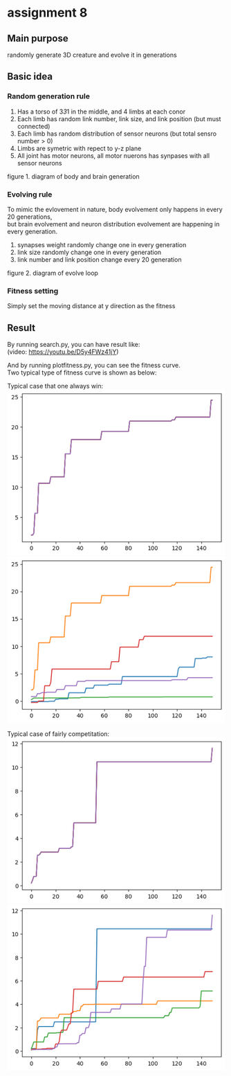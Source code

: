 # assignment 8

## Main purpose
randomly generate 3D creature and evolve it in generations <br>

## Basic idea
### Random generation rule
1. Has a torso of 3*3*1 in the middle, and 4 limbs at each conor<br>
2. Each limb has random link number, link size, and link position (but must connected)<br>
3. Each limb has random distribution of sensor neurons (but total sensro number > 0)<br>
4. Limbs are symetric with repect to y-z plane<br>
5. All joint has motor neurons, all motor nuerons has synpases with all sensor neurons<br>


figure 1. diagram of body and brain generation

### Evolving rule
To mimic the evlovement in nature, body evolvement only happens in every 20 generations,<br>
but brain evolvement and neuron distribution evolvement are happening in every generation. 

1. synapses weight randomly change one in every generation<br>
2. link size randomly change one in every generation<br>
3. link number and link position change every 20 generation<br>



figure 2. diagram of evolve loop

### Fitness setting
Simply set the moving distance at y direction as the fitness<br>


## Result 
By running search.py, you can have result like:<br>
(video: https://youtu.be/D5y4FWz41jY)

And by running plotfitness.py, you can see the fitness curve.<br>
Two typical type of fitness curve is shown as below:<br>

Typical case that one always win:<br>
![Typical case that one always win (best fitness)](https://github.com/LJQ434/ME495/blob/3D-crab-evolve/Case1-bestfintess.png)
![Typical case that one always win (fitness of all population)](https://github.com/LJQ434/ME495/blob/3D-crab-evolve/Case1-fintess.png)


Typical case of fairly competitation:<br>
![Typical case of fairly competitation (best fitness)](https://github.com/LJQ434/ME495/blob/3D-crab-evolve/Case2-bestfintess.png)
![Typical case of fairly competitation (fitness of all population)](https://github.com/LJQ434/ME495/blob/3D-crab-evolve/Case2-fintess.png)
